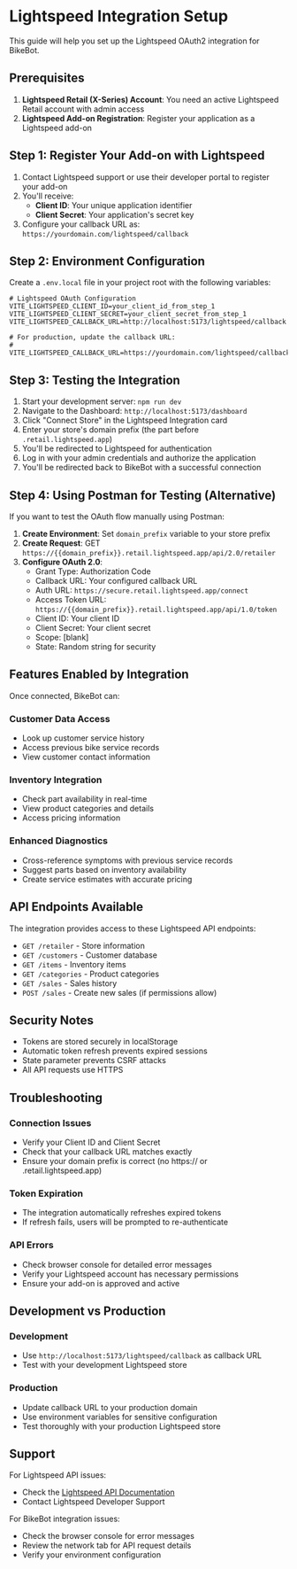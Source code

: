 # Lightspeed Integration Setup

This guide will help you set up the Lightspeed OAuth2 integration for BikeBot.

## Prerequisites

1. **Lightspeed Retail (X-Series) Account**: You need an active Lightspeed Retail account with admin access
2. **Lightspeed Add-on Registration**: Register your application as a Lightspeed add-on

## Step 1: Register Your Add-on with Lightspeed

1. Contact Lightspeed support or use their developer portal to register your add-on
2. You'll receive:
   - **Client ID**: Your unique application identifier
   - **Client Secret**: Your application's secret key
3. Configure your callback URL as: `https://yourdomain.com/lightspeed/callback`

## Step 2: Environment Configuration

Create a `.env.local` file in your project root with the following variables:

```env
# Lightspeed OAuth Configuration
VITE_LIGHTSPEED_CLIENT_ID=your_client_id_from_step_1
VITE_LIGHTSPEED_CLIENT_SECRET=your_client_secret_from_step_1
VITE_LIGHTSPEED_CALLBACK_URL=http://localhost:5173/lightspeed/callback

# For production, update the callback URL:
# VITE_LIGHTSPEED_CALLBACK_URL=https://yourdomain.com/lightspeed/callback
```

## Step 3: Testing the Integration

1. Start your development server: `npm run dev`
2. Navigate to the Dashboard: `http://localhost:5173/dashboard`
3. Click "Connect Store" in the Lightspeed Integration card
4. Enter your store's domain prefix (the part before `.retail.lightspeed.app`)
5. You'll be redirected to Lightspeed for authentication
6. Log in with your admin credentials and authorize the application
7. You'll be redirected back to BikeBot with a successful connection

## Step 4: Using Postman for Testing (Alternative)

If you want to test the OAuth flow manually using Postman:

1. **Create Environment**: Set `domain_prefix` variable to your store prefix
2. **Create Request**: GET `https://{{domain_prefix}}.retail.lightspeed.app/api/2.0/retailer`
3. **Configure OAuth 2.0**:
   - Grant Type: Authorization Code
   - Callback URL: Your configured callback URL
   - Auth URL: `https://secure.retail.lightspeed.app/connect`
   - Access Token URL: `https://{{domain_prefix}}.retail.lightspeed.app/api/1.0/token`
   - Client ID: Your client ID
   - Client Secret: Your client secret
   - Scope: [blank]
   - State: Random string for security

## Features Enabled by Integration

Once connected, BikeBot can:

### Customer Data Access
- Look up customer service history
- Access previous bike service records
- View customer contact information

### Inventory Integration
- Check part availability in real-time
- View product categories and details
- Access pricing information

### Enhanced Diagnostics
- Cross-reference symptoms with previous service records
- Suggest parts based on inventory availability
- Create service estimates with accurate pricing

## API Endpoints Available

The integration provides access to these Lightspeed API endpoints:

- `GET /retailer` - Store information
- `GET /customers` - Customer database
- `GET /items` - Inventory items
- `GET /categories` - Product categories
- `GET /sales` - Sales history
- `POST /sales` - Create new sales (if permissions allow)

## Security Notes

- Tokens are stored securely in localStorage
- Automatic token refresh prevents expired sessions
- State parameter prevents CSRF attacks
- All API requests use HTTPS

## Troubleshooting

### Connection Issues
- Verify your Client ID and Client Secret
- Check that your callback URL matches exactly
- Ensure your domain prefix is correct (no https:// or .retail.lightspeed.app)

### Token Expiration
- The integration automatically refreshes expired tokens
- If refresh fails, users will be prompted to re-authenticate

### API Errors
- Check browser console for detailed error messages
- Verify your Lightspeed account has necessary permissions
- Ensure your add-on is approved and active

## Development vs Production

### Development
- Use `http://localhost:5173/lightspeed/callback` as callback URL
- Test with your development Lightspeed store

### Production
- Update callback URL to your production domain
- Use environment variables for sensitive configuration
- Test thoroughly with your production Lightspeed store

## Support

For Lightspeed API issues:
- Check the [Lightspeed API Documentation](https://developers.lightspeedhq.com/)
- Contact Lightspeed Developer Support

For BikeBot integration issues:
- Check the browser console for error messages
- Review the network tab for API request details
- Verify your environment configuration 